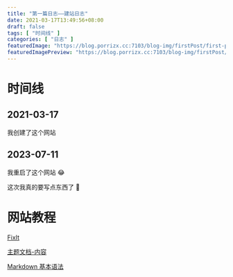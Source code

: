 ```yaml
---
title: "第一篇日志——建站日志"
date: 2021-03-17T13:49:56+08:00
draft: false
tags: [ "时间线" ]
categories: [ "日志" ]
featuredImage: "https://blog.porrizx.cc:7103/blog-img/firstPost/first-post-1.png"
featuredImagePreview: "https://blog.porrizx.cc:7103/blog-img/firstPost/first-post-1.png"
---
```


# 时间线

## 2021-03-17

我创建了这个网站

## 2023-07-11

我重启了这个网站 😂

这次我真的要写点东西了 🤔

# 网站教程

[FixIt](https://fixit.lruihao.cn/zh-cn/)

[主题文档-内容](https://fixit.lruihao.cn/zh-cn/documentation/content-management/introduction/#front-matter)

[Markdown 基本语法](https://fixit.lruihao.cn/zh-cn/documentation/content-management/markdown-syntax/extended/)

